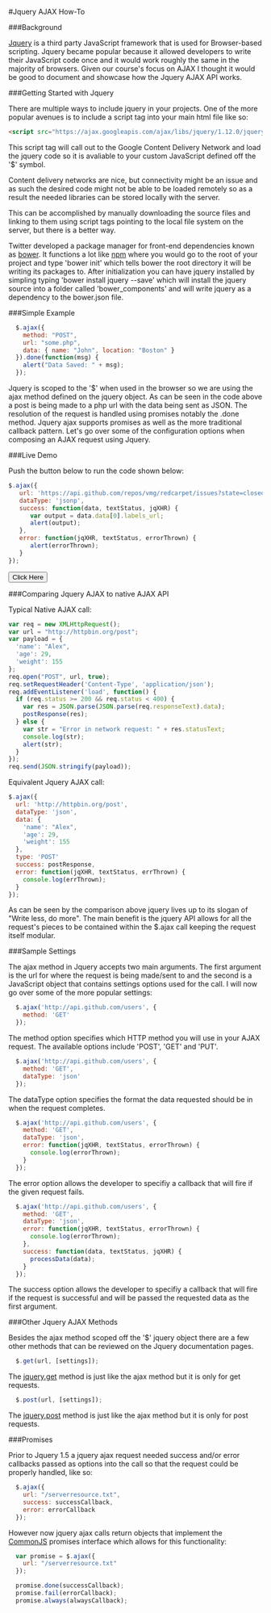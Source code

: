 #Jquery AJAX How-To

###Background

[Jquery](https://jquery.com) is a third party JavaScript framework that is used for Browser-based scripting. Jquery became popular because it allowed developers to write their JavaScript code once and it would work roughly the same in the majority of browsers. Given our course's focus on AJAX I thought it would be good to document and showcase how the Jquery AJAX API works.

###Getting Started with Jquery

There are multiple ways to include jquery in your projects. One of the more popular avenues is to include a script tag into your main html file like so:

```html
<script src="https://ajax.googleapis.com/ajax/libs/jquery/1.12.0/jquery.min.js"></script>
```

This script tag will call out to the Google Content Delivery Network and load the jquery code so it is avaliable to your custom JavaScript defined off the '$' symbol.

Content delivery networks are nice, but connectivity might be an issue and as such the desired code might not be able to be loaded remotely so as a result the needed libraries can be stored locally with the server. 

This can be accomplished by manually downloading the source files and linking to them using script tags pointing to the local file system on the server, but there is a better way.

Twitter developed a package manager for front-end dependencies known as [bower](http://bower.io). It functions a lot like [npm](https://www.npmjs.com) where you would go to the root of your project and type 'bower init' which tells bower the root directory it will be writing its packages to. After initialization you can have jquery installed by simpling typing 'bower install jquery --save' which will install the jquery source into a folder called 'bower_components' and will write jquery as a dependency to the bower.json file. 

###Simple Example

```javascript
  $.ajax({
    method: "POST",
    url: "some.php",
    data: { name: "John", location: "Boston" }
  }).done(function(msg) {
    alert("Data Saved: " + msg);
  });
```

Jquery is scoped to the '$' when used in the browser so we are using the ajax method defined on the jquery object. As can be seen in the code above a post is being made to a php url with the data being sent as JSON. The resolution of the request is handled using promises notably the .done method. Jquery ajax supports promises as well as the more traditional callback pattern. Let's go over some of the configuration options when composing an AJAX request using Jquery.

###Live Demo

Push the button below to run the code shown below:

```javascript
$.ajax({
   url: 'https://api.github.com/repos/vmg/redcarpet/issues?state=closed',
   dataType: 'jsonp',
   success: function(data, textStatus, jqXHR) {
      var output = data.data[0].labels_url;
      alert(output);
   },
   error: function(jqXHR, textStatus, errorThrown) {
      alert(errorThrown);
   }
});
```

<button id="demo">Click Here</button>


###Comparing Jquery AJAX to native AJAX API

Typical Native AJAX call:

```javascript
var req = new XMLHttpRequest();
var url = "http://httpbin.org/post";
var payload = {
  'name': "Alex",
  'age': 29,
  'weight': 155
};
req.open("POST", url, true);
req.setRequestHeader('Content-Type', 'application/json');
req.addEventListener('load', function() {
  if (req.status >= 200 && req.status < 400) {
    var res = JSON.parse(JSON.parse(req.responseText).data);
    postResponse(res);
  } else {
    var str = "Error in network request: " + res.statusText;
    console.log(str);
    alert(str);
  }
});
req.send(JSON.stringify(payload));
```

Equivalent Jquery AJAX call:

```javascript
$.ajax({
  url: 'http://httpbin.org/post',
  dataType: 'json',
  data: {
    'name': "Alex",
    'age': 29,
    'weight': 155
  },
  type: 'POST'
  success: postResponse,
  error: function(jqXHR, textStatus, errThrown) {
    console.log(errThrown);
  }
});
```

As can be seen by the comparison above jquery lives up to its slogan of "Write less, do more". The main benefit is the jquery API allows for all the request's pieces to be contained within the $.ajax call keeping the request itself modular.

###Sample Settings

The ajax method in Jquery accepts two main arguments. The first argument is the url for where the request is being made/sent to and the second is a JavaScript object that contains settings options used for the call. I will now go over some of the more popular settings:

```javascript
  $.ajax('http://api.github.com/users', {
    method: 'GET'
  });
```
  
The method option specifies which HTTP method you will use in your AJAX request. The available options include 'POST', 'GET' and 'PUT'.

```javascript
  $.ajax('http://api.github.com/users', {
    method: 'GET',
    dataType: 'json'
  });
```
The dataType option specifies the format the data requested should be in when the request completes.

```javascript
  $.ajax('http://api.github.com/users', {
    method: 'GET',
    dataType: 'json',
    error: function(jqXHR, textStatus, errorThrown) {
      console.log(errorThrown);
    }
  }); 
```

The error option allows the developer to specifiy a callback that will fire if the given request fails.

```javascript
  $.ajax('http://api.github.com/users', {
    method: 'GET',
    dataType: 'json',
    error: function(jqXHR, textStatus, errorThrown) {
      console.log(errorThrown);
    },
    success: function(data, textStatus, jqXHR) {
      processData(data);
    }
  });
```

The success option allows the developer to specifiy a callback that will fire if the request is successful and will be passed the requested data as the first argument.

###Other Jquery AJAX Methods

Besides the ajax method scoped off the '$' jquery object there are a few other methods that can be reviewed on the Jquery documentation pages.

```javascript
  $.get(url, [settings]);
```

The [jquery.get](http://api.jquery.com/jquery.get/) method is just like the ajax method but it is only for get requests.

```javascript
  $.post(url, [settings]);
```

The [jquery.post](http://api.jquery.com/jquery.post/) method is just like the ajax method but it is only for post requests.

###Promises

Prior to Jquery 1.5 a jquery ajax request needed success and/or error callbacks passed as options into the call so that the request could be properly handled, like so:

```javascript
  $.ajax({
    url: "/serverresource.txt",
    success: successCallback,
    error: errorCallback
  });
```

However now jquery ajax calls return objects that implement the [CommonJS](http://wiki.commonjs.org/wiki/CommonJS/) promises interface which allows for this functionality:

```javascript
  var promise = $.ajax({
    url: "/serverresource.txt"
  });

  promise.done(successCallback);
  promise.fail(errorCallback);
  promise.always(alwaysCallback);
```
